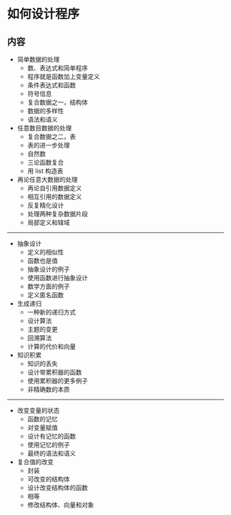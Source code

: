 # 如何设计程序

## 内容

- 简单数据的处理
    - 数、表达式和简单程序
    - 程序就是函数加上变量定义
    - 条件表达式和函数
    - 符号信息
    - 复合数据之一，结构体
    - 数据的多样性
    - 语法和语义
- 任意数目数据的处理
    - 复合数据之二，表
    - 表的进一步处理
    - 自然数
    - 三论函数复合
    - 用 list 构造表
- 再论任意大数据的处理
    - 再论自引用数据定义
    - 相互引用的数据定义
    - 反复精化设计
    - 处理两种复杂数据片段
    - 局部定义和辖域

---

- 抽象设计
    - 定义的相似性
    - 函数也是值
    - 抽象设计的例子
    - 使用函数进行抽象设计
    - 数学方面的例子
    - 定义匿名函数
- 生成递归
    - 一种新的递归方式
    - 设计算法
    - 主题的变更
    - 回溯算法
    - 计算的代价和向量
- 知识积累
    - 知识的丢失
    - 设计带累积器的函数
    - 使用累积器的更多例子
    - 非精确数的本质

---

- 改变变量的状态
    - 函数的记忆
    - 对变量赋值
    - 设计有记忆的函数
    - 使用记忆的例子
    - 最终的语法和语义
- 复合值的改变
    - 封装
    - 可改变的结构体
    - 设计改变结构体的函数
    - 相等
    - 修改结构体、向量和对象